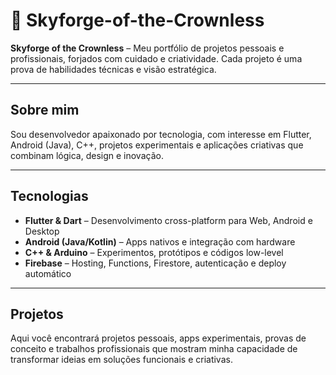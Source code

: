# 🌌 Skyforge-of-the-Crownless

**Skyforge of the Crownless** – Meu portfólio de projetos pessoais e profissionais, forjados com cuidado e criatividade. Cada projeto é uma prova de habilidades técnicas e visão estratégica.

---

## Sobre mim

Sou desenvolvedor apaixonado por tecnologia, com interesse em Flutter, Android (Java), C++, projetos experimentais e aplicações criativas que combinam lógica, design e inovação.

---

## Tecnologias

- **Flutter & Dart** – Desenvolvimento cross-platform para Web, Android e Desktop  
- **Android (Java/Kotlin)** – Apps nativos e integração com hardware  
- **C++ & Arduino** – Experimentos, protótipos e códigos low-level  
- **Firebase** – Hosting, Functions, Firestore, autenticação e deploy automático  

---

## Projetos

Aqui você encontrará projetos pessoais, apps experimentais, provas de conceito e trabalhos profissionais que mostram minha capacidade de transformar ideias em soluções funcionais e criativas.